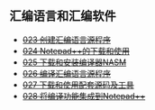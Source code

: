 ## 汇编语言和汇编软件

* ~~[023 创建汇编语言源程序](./023/)~~
* ~~[024 Notepad++的下载和使用](./024/)~~
* ~~[025 下载和安装编译器NASM](./025/)~~
* ~~[026 编译汇编语言源程序](./026/)~~
* ~~[027 下载和使用配套源码及工具](./027/)~~
* ~~[028 将编译功能集成到Notepad++](./028/)~~